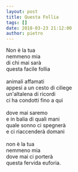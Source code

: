 ```yaml
---
layout: post
title: Questa Follia
tags: []
date: 2018-03-23 21:12:00
author: pietro
---
```

Non è la tua<br/>nemmeno mia<br/>di chi mai sarà<br/>questa facile follia<br/><br/>animali affamati<br/>appesi a un cesto di ciliege<br/>un'altalena di ricordi<br/>ci ha condotti fino a qui<br/><br/>dove mai saremo<br/>e in balia di quali mani<br/>quale sonno ci spegnerà<br/>e ci riaccenderà domani<br/><br/>non è la tua<br/>nemmeno mia<br/>dove mai ci porterà<br/>questa fervida euforia.
